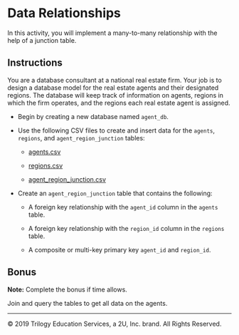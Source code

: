 # Data Relationships

In this activity, you will implement a many-to-many relationship with the help of a junction table.

## Instructions

You are a database consultant at a national real estate firm. Your job is to design a database model for the real estate agents and their designated regions. The database will keep track of information on agents, regions in which the firm operates, and the regions each real estate agent is assigned.

* Begin by creating a new database named `agent_db`.

* Use the following CSV files to create and insert data for the `agents`, `regions`, and `agent_region_junction` tables:

  * [agents.csv](Resources/agents.csv)

  * [regions.csv](Resources/regions.csv)

  * [agent_region_junction.csv](Resources/agent_region_junction.csv)

* Create an `agent_region_junction` table that contains the following:

  * A foreign key relationship with the `agent_id` column in the `agents` table.

  * A foreign key relationship with the `region_id` column in the `regions` table.

  * A composite or multi-key primary key `agent_id` and `region_id`.

## Bonus

**Note:** Complete the bonus if time allows.

Join and query the tables to get all data on the agents.

---

© 2019 Trilogy Education Services, a 2U, Inc. brand. All Rights Reserved.
